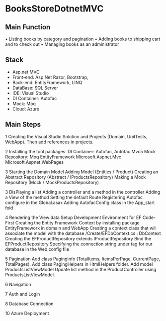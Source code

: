 # BooksStoreDotnetMVC

## Main Function

• Listing books by category and pagination
• Adding books to shipping cart and to check out
• Managing books as an administrator

## Stack

- Asp.net MVC
- Front-end: Asp.Net Razor, Bootstrap,
- Back-end: EntityFramework, LINQ
- DataBase: SQL Server
- IDE: Visual Studio
- DI Container: Autofac
- Mock: Moq
- Cloud: Azure

## Main Steps

1 Creating the Visual Studio Solution and Projects (Domain, UnitTests, WebApp). Then add references in projects.

2 Installing the tool packages:
 DI Container: Autofac, Autofac.Mvc5
 Mock Repository: Moq
 EntityFramework
 Microsoft.Aspnet.Mvc
 Microsoft.Aspnet.WebPages

3 Starting the Domain Model
 Adding Model (Entities / Product)
 Creating an Abstract Repository (Abstract / IProductsRepository)
 Making a Mock Repository (Mock / MockProductsRepository)

3 DisPlaying a list
 Adding a controller  and  a method in the controller
 Adding a View of the method
 Setting the default Route
  Registering Autofac configure in the Global.asax
  Adding AutofacConfig class in the App_start fold

4 Rendering the View data
 Setup Development Environment for EF Code-First
 Creating the Entity Framework Context by installing package EntityFramework in domain and WebApp
 Creating a context class that will associate the model with the database
  /Create/EFDbContext.cs : DbContext
 Creating the EFProductRepository extends IProductRepository
 Bind the EFProductRepository
 Specifying the connection string under <configuration> tag for our database in the Web.config file

5  Pagination
 Add class PagingInfo (TotalItems, ItemsPerPage, CurrentPage, TotalPages).
 Add class PagingHelpers in HtmlHelpers folder.
 Add model ProductsListViewModel
 Update list method in the ProductController using ProductsListViewModel.

6  Navigation

7  Auth and Login

8 Database Connection

10 Azure Deployment
